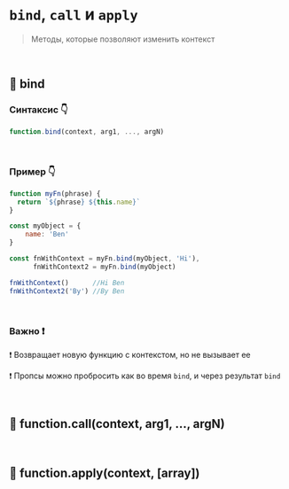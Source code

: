 # `bind`, `call` и `apply`
> Методы, которые позволяют изменить контекст

<br> 

## 🚩 bind

### Синтаксис 👇
```javascript
function.bind(context, arg1, ..., argN)
```
<br>

### Пример 👇
```javascript
function myFn(phrase) {
  return `${phrase} ${this.name}`
}

const myObject = {
    name: 'Ben'
}

const fnWithContext = myFn.bind(myObject, 'Hi'),
      fnWithContext2 = myFn.bind(myObject)

fnWithContext()      //Hi Ben
fnWithContext2('By') //By Ben
```

<br>

### Важно ❗

❗ Возвращает новую функцию с контекстом, но не вызывает ее   

❗ Пропсы можно пробросить как во время `bind`, и через результат `bind`

<br>

## 🚩 function.call(context, arg1, ..., argN)


<br>


## 🚩 function.apply(context, [array])
